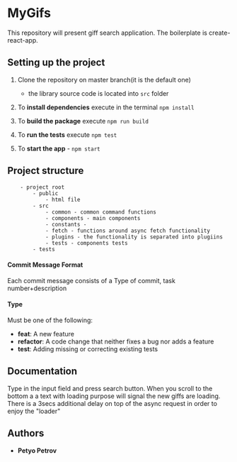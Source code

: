 # MyGifs

This repository will present giff search application. The boilerplate is create-react-app.

## Setting up the project

1. Clone the repository on master branch(it is the default one)

   - the library source code is located into `src` folder

1. To **install dependencies** execute in the terminal `npm install`


1. To **build the package** execute `npm run build`
1. To **run the tests** execute `npm test`
1. To **start the app** - `npm start`

## Project structure

```
    - project root
        - public
            - html file
        - src
            - common - common command functions
            - components - main components
            - constants - 
            - fetch - functions around async fetch functionality
            - plugins - the functionality is separated into plugiins
            - tests - components tests
        - tests
```

#### Commit Message Format
Each commit message consists of a Type of commit, task number+description

#### Type

Must be one of the following:

- **feat**: A new feature
- **refactor**: A code change that neither fixes a bug nor adds a feature
- **test**: Adding missing or correcting existing tests

## Documentation
  Type in the input field and press search button. When you scroll to the bottom a a text with loading purpose will
signal the new giffs are loading. There is a 3secs additional delay on top of the async request in order to enjoy
the "loader"

## Authors

- **Petyo Petrov**
